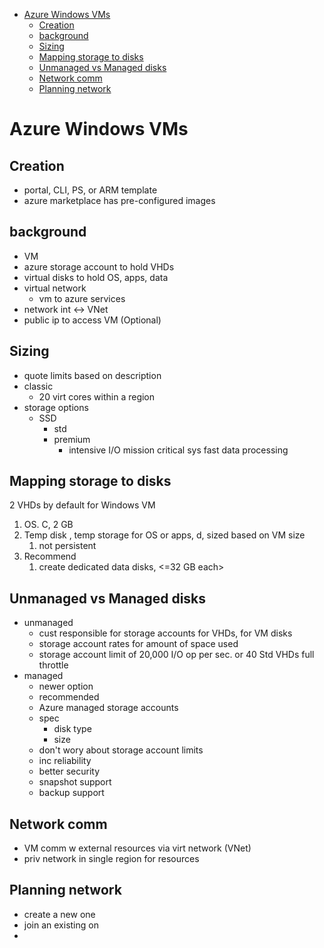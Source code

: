 - [Azure Windows VMs](#azure-windows-vms)
  - [Creation](#creation)
  - [background](#background)
  - [Sizing](#sizing)
  - [Mapping storage to disks](#mapping-storage-to-disks)
  - [Unmanaged vs Managed disks](#unmanaged-vs-managed-disks)
  - [Network comm](#network-comm)
  - [Planning network](#planning-network)
# Azure Windows VMs

## Creation
* portal, CLI, PS, or ARM template
* azure marketplace has pre-configured images

## background
* VM 
* azure storage account to hold VHDs
* virtual disks to hold OS, apps, data
* virtual network
  * vm to azure services
* network int <-> VNet
* public ip to access VM (Optional)

## Sizing
* quote limits based on description
* classic
  * 20 virt cores within a region
* storage options
  * SSD
    * std
    * premium
      * intensive I/O mission critical sys fast data processing

## Mapping storage to disks
2 VHDs by default for Windows VM
1. OS. C, 2 GB
2. Temp disk , temp storage for OS or apps, d, sized based on VM size
   1. not persistent
3. Recommend
   1. create dedicated data disks, <=32 GB each>

## Unmanaged vs Managed disks
* unmanaged
  * cust responsible for storage accounts for VHDs, for VM disks
  * storage account rates for amount of space used
  * storage account limit of 20,000 I/O op per sec.  or 40 Std VHDs full throttle
* managed
  * newer option
  * recommended
  * Azure managed storage accounts
  * spec
    * disk type
    * size
  * don't wory about storage account limits
  * inc reliability
  * better security
  * snapshot support
  * backup support

## Network comm
* VM comm w external resources via virt network (VNet)
* priv network in single region for resources 

## Planning network
* create a new one
* join an existing on
* 
